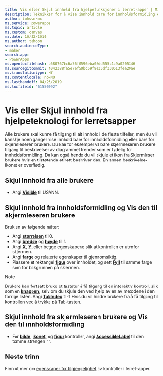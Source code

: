 ```yaml
---
title: Vis eller Skjul innhold fra hjelpefunksjoner i lerret-apper | Microsoft Docs
description: Teknikker for å vise innhold bare for innholdsformidling eller bare for brukere av skjermleseren bare for lerretsapper
author: tahoon-ms
ms.service: powerapps
ms.topic: article
ms.custom: canvas
ms.date: 10/22/2018
ms.author: tahoon
search.audienceType:
- maker
search.app:
- PowerApps
ms.openlocfilehash: c680767bc6a56f0596eba03dd555c1c9a0205346
ms.sourcegitcommit: 4042388fa5e7ef50bc59f9e35df330613fea29ae
ms.translationtype: MT
ms.contentlocale: nb-NO
ms.lasthandoff: 04/23/2019
ms.locfileid: "61550092"
---
```

# <a name="show-or-hide-content-from-assistive-technologies-for-canvas-apps"></a>Vis eller Skjul innhold fra hjelpeteknologi for lerretsapper

Alle brukere skal kunne få tilgang til alt innhold i de fleste tilfeller, men du vil kanskje noen ganger vise innhold bare for innholdsformidling eller bare for skjermleseren brukere. Du kan for eksempel vil bare skjermleseren brukere tilgang til beskrivelser av diagrammet trender som er tydelig for innholdsformidling. Du kan også hende du vil skjule et ikon fra Skjermleser brukere hvis en tilstøtende etikett beskriver den. En annen beskrivelse-ikonet er overflødig.

## <a name="hide-content-from-all-users"></a>Skjul innhold fra alle brukere

* Angi **[Visible](controls/properties-core.md)** til USANN.

## <a name="hide-content-from-sighted-users-and-show-it-to-screen-reader-users"></a>Skjul innhold fra innholdsformidling og Vis den til skjermleseren brukere

Bruk en av følgende måter:

* Angi **[størrelsen](controls/properties-text.md)** til 0.
* Angi **[bredde](controls/properties-size-location.md)** og **[høyde](controls/properties-size-location.md)** til 1.
* Angi  **[X](controls/properties-size-location.md)**,  **[Y](controls/properties-size-location.md)**, eller begge egenskapene slik at kontrollen er utenfor skjermen.
* Angi **[farge](controls/properties-color-border.md)** og relaterte egenskaper til gjennomsiktig.
* Plassere et rektangel **[figur](controls/control-shapes-icons.md)** over innholdet, og sett **[Fyll](controls/properties-color-border.md)** til samme farge som for bakgrunnen på skjermen.

> [!NOTE]
> Brukere kan fortsatt bruke et tastatur å få tilgang til en interaktiv kontroll, slik som en  **[knappen](controls/control-button.md)**, selv om du skjule den ved hjelp av en av metodene i den forrige listen. Angi **[TabIndex](controls/properties-accessibility.md)** til-1 Hvis du vil hindre brukere fra å få tilgang til kontrollen ved å trykke på Tab-tasten.

## <a name="hide-content-from-screen-reader-users-and-show-it-to-sighted-users"></a>Skjul innhold fra skjermleseren brukere og Vis den til innholdsformidling

* For  **[bilde](controls/control-image.md)**,  **[ikonet](controls/control-shapes-icons.md)**, og **[figur](controls/control-shapes-icons.md)** kontroller, angi **[AccessibleLabel](controls/properties-accessibility.md)** til den tomme strengen "".

## <a name="next-steps"></a>Neste trinn

Finn ut mer om [egenskaper for tilgjengelighet](controls/properties-accessibility.md) av kontroller i lerret-apper.

